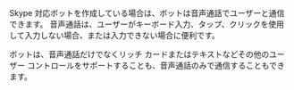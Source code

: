 Skype 対応ボットを作成している場合は、ボットは音声通話でユーザーと通信できます。 音声通話は、ユーザーがキーボード入力、タップ、クリックを使用して入力しない場合、または入力できない場合に便利です。  

ボットは、音声通話だけでなくリッチ カードまたはテキストなどその他のユーザー コントロールをサポートすることも、音声通話のみで通信することもできます。